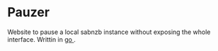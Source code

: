 # Pauzer

Website to pause a local sabnzb instance without exposing the whole interface.
Writtin in [ go ]( golang.org ).
